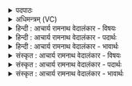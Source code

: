 <details><summary>पदपाठः</summary>

अ꣡ल꣢꣯र्षिरातिम्। अ꣡ल꣢꣯र्षि। रा꣣तिम्। वसुदा꣢म्। व꣣सु। दा꣢म्। उ꣡प꣢꣯। स्तु꣣हि। भद्राः꣢। इ꣡न्द्र꣢꣯स्य। रा꣣त꣡यः꣢। यः। अ꣣स्य। का꣡म꣢꣯म्। वि꣣धतः꣢। न। रो꣡ष꣢꣯ति। म꣡नः꣢꣯। दा꣣ना꣡य꣢। चो꣣द꣡य꣢न्। १३२०।
</details>

<details><summary>अधिमन्त्रम् (VC)</summary>

- इन्द्रः
- नृमेध आङ्गिरसः
- बार्हतः प्रगाथः (विषमा बृहती, समा सतोबृहती)
- पञ्चमः
</details>

<details><summary>हिन्दी : आचार्य रामनाथ वेदालंकार - विषयः</summary>

अगले मन्त्र में मनुष्य को परमात्मोपासना की प्रेरणा दी गयी है।
</details>

<details><summary>हिन्दी : आचार्य रामनाथ वेदालंकार - पदार्थः</summary>

पदार्थान्वयभाषाः -  हे मानव ! तू (अलर्षिरातिम्) शोभास्पद दानवाले, (वसुदाम्) धन के दाता इन्द्रनामक परमैश्वर्यवान् परमात्मा की (उप स्तुहि) समीपता से स्तुति कर। (इन्द्रस्य) परमैश्वर्यशाली परमात्मा की (रातयः) दान-परम्पराएँ (भद्राः) कल्याण करनेवाली होती हैं। (मनः) अपने मन को (दानाय) देने के लिए (चोदयन्) प्रेरित करता हुआ (सः) वह इन्द्र परमात्मा (विधतः) पूजा करनेवाले (अस्य) इस उपासक के (कामम्) मनोरथ को (न रोषति) असफल नहीं करता अर्थात् उसका अभीष्ट उसे देता ही है ॥२॥
</details>

<details><summary>हिन्दी : आचार्य रामनाथ वेदालंकार - भावार्थः</summary>

भावार्थभाषाः -  जो जिसके हित के लिए होता है,वह उसे जगदीश्वर देता है ॥२॥
</details>

<details><summary>संस्कृत : आचार्य रामनाथ वेदालंकार - विषयः</summary>

अथ मनुष्यं परमात्मोपासनाय प्रेरयति।
</details>

<details><summary>संस्कृत : आचार्य रामनाथ वेदालंकार - पदार्थः</summary>

पदार्थान्वयभाषाः -  हे मानव ! त्वम् (अलर्षिरातिम्) शोभास्पददानम्। [अलति शोभते इति अलम्, अल भूषणपर्याप्तिवारणेषु भ्वादिः। अलं शोभां ऋषति गच्छतीति अलर्षिः, ऋषी गतौ तुदादिः। अलर्षिः रातिः यस्य सोऽलर्षिरातिः तम्।] (वसुदाम्) धनस्य दातारम् इन्द्रम् परमैश्वर्यवन्तं परमात्मानम् (उप स्तुहि) उपश्लोकय। (इन्द्रस्य) परमैश्वर्यशालिनः परमात्मनः (रातयः) दानपरम्पराः (भद्राः) कल्याणप्रदाः सन्ति। (मनः) स्वकीयं मानसम् (दानाय) त्यागाय (चोदयन्) प्रेरयन् (सः) इन्द्रः परमात्मा (विधतः) परिचरतः। [विधेम इति परिचरणकर्मसु पठितम्। निघं० ३।५।] (अस्य) उपासकस्य (कामम्) मनोरथम् (न रोषति) न हिनस्ति, तदभीष्टं ददात्येवेत्यर्थः। [रुष हिंसार्थः, भ्वादिः] ॥ अनर्शरातिम् इति ऋग्वेदीयः पाठो यास्काचार्येणैवं व्याख्यातः—[‘अनर्षरातिमनश्लीलदानम्। अश्लीलं पापकम्, अश्रिमद् विषमम्’ इति (निरु० ६।२३)] ॥२॥
</details>

<details><summary>संस्कृत : आचार्य रामनाथ वेदालंकार - भावार्थः</summary>

भावार्थभाषाः -  यद् यस्य हिताय भवति तत् तस्मै जगदीश्वरो ददाति ॥२॥
</details>